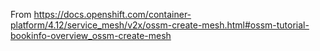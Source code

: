 From
https://docs.openshift.com/container-platform/4.12/service_mesh/v2x/ossm-create-mesh.html#ossm-tutorial-bookinfo-overview_ossm-create-mesh

